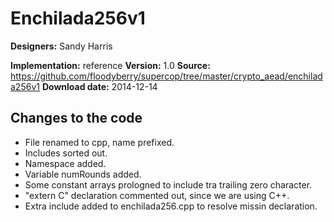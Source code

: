 # Enchilada256v1

**Designers:** Sandy Harris

**Implementation:** reference
**Version:** 1.0
**Source:** https://github.com/floodyberry/supercop/tree/master/crypto_aead/enchilada256v1
**Download date:** 2014-12-14

## Changes to the code

* File renamed to cpp, name prefixed.
* Includes sorted out.
* Namespace added.
* Variable numRounds added.
* Some constant arrays prologned to include tra trailing zero character.
* "extern C" declaration commented out, since we are using C++.
* Extra include added to enchilada256.cpp to resolve missin declaration.

